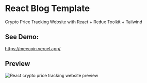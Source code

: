 # React Blog Template
Crypto Price Tracking Website with React + Redux Toolkit + Tailwind

## See Demo:
https://meecoin.vercel.app/

## Preview
![React crypto price tracking website preview](public/preview.jpg)